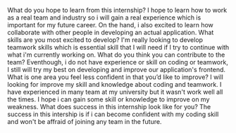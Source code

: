 What do you hope to learn from this internship?
I hope to learn how to work as a real team and industry so i will gain a real experience which is important for my future career. On the hand, i also excited to learn how collaborate with other people in developing an actual application.
What skills are you most excited to develop?
I'm really looking to develop teamwork skills which is essential skill that I will need if I try to continue with what i'm currently working on. 
What do you think you can contribute to the team?
Eventhough, i do not have experience or skill on coding or teamwork, I still will try my best on developing and improve our application's frontend.
What is one area you feel less confident in that you’d like to improve?
I will looking for improve my skill and knowledge about coding and teamwork. I have experienced in many team at my university but it wasn't work well all the times. I hope i can gain some skill or knowledge to improve on my weakness.
What does success in this internship look like for you?
The success in this intership is if i can become confident with my coding skill and won't be affraid of joining any team in the future.